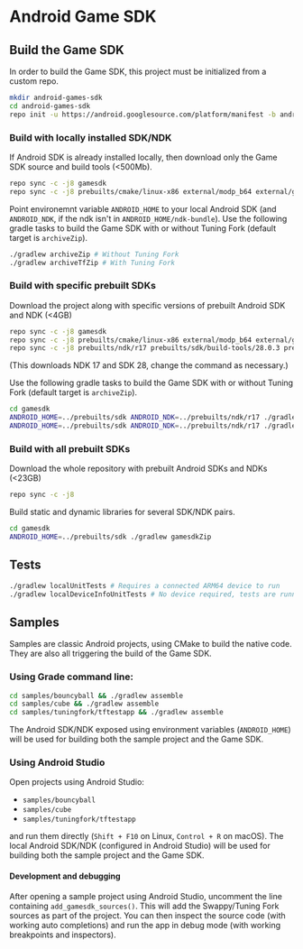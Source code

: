 # Android Game SDK

## Build the Game SDK

In order to build the Game SDK, this project must be initialized from a custom repo.

```bash
mkdir android-games-sdk
cd android-games-sdk
repo init -u https://android.googlesource.com/platform/manifest -b android-games-sdk
```
### Build with locally installed SDK/NDK

If Android SDK is already installed locally, then download only the Game SDK source and build tools (<500Mb).

```bash
repo sync -c -j8 gamesdk 
repo sync -c -j8 prebuilts/cmake/linux-x86 external/modp_b64 external/googletest external/nanopb-c external/protobuf
```

Point environemnt variable `ANDROID_HOME` to your local Android SDK (and `ANDROID_NDK`, if the ndk isn't in `ANDROID_HOME/ndk-bundle`).
Use the following gradle tasks to build the Game SDK with or without Tuning Fork (default target is `archiveZip`).

```bash
./gradlew archiveZip # Without Tuning Fork
./gradlew archiveTfZip # With Tuning Fork
```

### Build with specific prebuilt SDKs

Download the project along with specific versions of prebuilt Android SDK and NDK (<4GB)

```bash
repo sync -c -j8 gamesdk 
repo sync -c -j8 prebuilts/cmake/linux-x86 external/modp_b64 external/googletest external/nanopb-c external/protobuf
repo sync -c -j8 prebuilts/ndk/r17 prebuilts/sdk/build-tools/28.0.3 prebuilts/sdk/platforms/android-28 
```
(This downloads NDK 17 and SDK 28, change the command as necessary.)

Use the following gradle tasks to build the Game SDK with or without Tuning Fork (default target is `archiveZip`).

```bash
cd gamesdk
ANDROID_HOME=../prebuilts/sdk ANDROID_NDK=../prebuilts/ndk/r17 ./gradlew archiveZip # Without Tuning Fork
ANDROID_HOME=../prebuilts/sdk ANDROID_NDK=../prebuilts/ndk/r17 ./gradlew archiveTfZip # With Tuning Fork
```

### Build with all prebuilt SDKs

Download the whole repository with prebuilt Android SDKs and NDKs (<23GB)

```bash
repo sync -c -j8  
```

Build static and dynamic libraries for several SDK/NDK pairs.

```bash
cd gamesdk
ANDROID_HOME=../prebuilts/sdk ./gradlew gamesdkZip
```

## Tests

```bash
./gradlew localUnitTests # Requires a connected ARM64 device to run
./gradlew localDeviceInfoUnitTests # No device required, tests are running on host
```

## Samples

Samples are classic Android projects, using CMake to build the native code. They are also all triggering the build of the Game SDK.

### Using Grade command line:

```bash
cd samples/bouncyball && ./gradlew assemble
cd samples/cube && ./gradlew assemble
cd samples/tuningfork/tftestapp && ./gradlew assemble
```

The Android SDK/NDK exposed using environment variables (`ANDROID_HOME`) will be used for building both the sample project and the Game SDK.

### Using Android Studio

Open projects using Android Studio:

* `samples/bouncyball`
* `samples/cube`
* `samples/tuningfork/tftestapp`

and run them directly (`Shift + F10` on Linux, `Control + R` on macOS). The local Android SDK/NDK (configured in Android Studio) will be used for building both the sample project and the Game SDK.

#### Development and debugging

After opening a sample project using Android Studio, uncomment the line containing `add_gamesdk_sources()`.
This will add the Swappy/Tuning Fork sources as part of the project. You can then inspect the source code (with working auto completions) and run the app in debug mode (with working breakpoints and inspectors).

